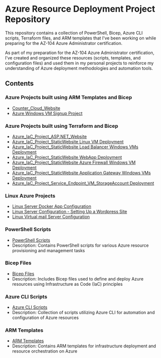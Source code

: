 # Azure Resource Deployment Project Repository

This repository contains a collection of PowerShell, Bicep, Azure CLI scripts, Terraform files, and ARM templates that I've been working on while preparing for the AZ-104 Azure Administrator certification. 

As part of my preparation for the AZ-104 Azure Administrator certification, I've created and organized these resources (scripts, templates, and configuration files) and used them in my personal projects to reinforce my understanding of Azure deployment methodologies and automation tools.

## Contents

### Azure Projects built using ARM Templates and Bicep
- [Counter_Cloud_Website](https://github.com/CREPIC21/az-administrator-architect/tree/main/08_Counter_Cloud_Website)
- [Azure Windows VM Signup Project](https://github.com/CREPIC21/az-104-signup-azurevm-page)

### Azure Projects built using Terraform and Bicep
- [Azure_IaC_Project_ASP.NET_Website](https://github.com/CREPIC21/az-administrator-architect/tree/main/05_Azure_IaC_Project_ASP.NET_Website)
- [Azure_IaC_Project_StaticWebsite Linux VM Deployment](https://github.com/CREPIC21/az-administrator-architect/tree/main/06_Azure_IaC_Project_StaticWebsite/01_LinuxVM_Deployment)
- [Azure_IaC_Project_StaticWebsite Load Balancer Windows VMs Deployment](https://github.com/CREPIC21/az-administrator-architect/tree/main/06_Azure_IaC_Project_StaticWebsite/02_LoadBalancer_WindowsVMs_Deployment)
- [Azure_IaC_Project_StaticWebsite WebApp Deployment](https://github.com/CREPIC21/az-administrator-architect/tree/main/06_Azure_IaC_Project_StaticWebsite/03_WebApp_Deployment)
- [Azure_IaC_Project_StaticWebsite Azure Firewall Windows VM Deployment](https://github.com/CREPIC21/az-administrator-architect/tree/main/06_Azure_IaC_Project_StaticWebsite/04_AzureFirewall_WindowsVM_Deployment)
- [Azure_IaC_Project_StaticWebsite Application Gateway Windows VMs Deployment](https://github.com/CREPIC21/az-administrator-architect/tree/main/06_Azure_IaC_Project_StaticWebsite/05_AzureApplicationGateway_WindowsVM_Deployment)
- [Azure_IaC_Project_Service_Endpoint_VM_StorageAccount Deployment](https://github.com/CREPIC21/az-administrator-architect/tree/main/07_Private_Access_To_Azure_Services_Projects/01_Service_Endpoint_VM_StorageAccount)

### Linux Azure Projects
- [Linux Server Docker App Configuration](https://github.com/CREPIC21/linux-server-docker-app-configuration/tree/main)
- [Linux Server Configuration - Setting Up a Wordpress Site](https://github.com/CREPIC21/linux-server-wordpress-configuration/tree/main)
- [Linux Virtual mail Server Configuration](https://github.com/CREPIC21/linux-virtual-mail-server-configuration/tree/main)


### PowerShell Scripts
- [PowerShell Scripts](https://github.com/CREPIC21/az-administrator-architect/tree/main/02.2_PowerShell_In_Depth)
- Description: Contains PowerShell scripts for various Azure resource provisioning and management tasks

### Bicep Files
- [Bicep Files](https://github.com/CREPIC21/az-administrator-architect/tree/main/04_Bicep_Scripts_104)
- Description: Includes Bicep files used to define and deploy Azure resources using Infrastructure as Code (IaC) principles

### Azure CLI Scripts
- [Azure CLI Scripts](https://github.com/CREPIC21/az-administrator-architect/tree/main/03_AzureCLI_Scripts_104)
- Description: Collection of scripts utilizing Azure CLI for automation and configuration of Azure resources

### ARM Templates
- [ARM Templates](https://github.com/CREPIC21/az-administrator-architect/tree/main/01_ARM_Templates_Scripts_104)
- Description: Contains ARM templates for infrastructure deployment and resource orchestration on Azure
